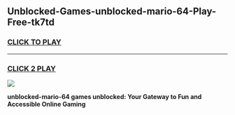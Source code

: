 
## Unblocked-Games-unblocked-mario-64-Play-Free-tk7td
<h3>
<a href="https://premium76.site?title=unblocked-mario-64&ref=20M">CLICK TO PLAY</a></h3>
<hr>

<h3>
<a href="https://premium76.site?title=unblocked-mario-64&ref=20M">CLICK 2 PLAY</a>
  
</h3>

<a href="https://premium76.site?title=unblocked-mario-64&ref=19M"><img src="https://clearcache.store/games.png"></a>


**unblocked-mario-64 games unblocked: Your Gateway to Fun and Accessible Online Gaming**
